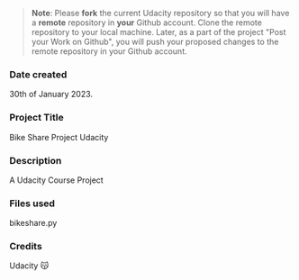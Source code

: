 >**Note**: Please **fork** the current Udacity repository so that you will have a **remote** repository in **your** Github account. Clone the remote repository to your local machine. Later, as a part of the project "Post your Work on Github", you will push your proposed changes to the remote repository in your Github account.

### Date created
30th of January 2023.

### Project Title
Bike Share Project Udacity

### Description
A Udacity Course Project

### Files used
bikeshare.py

### Credits
Udacity 😽
